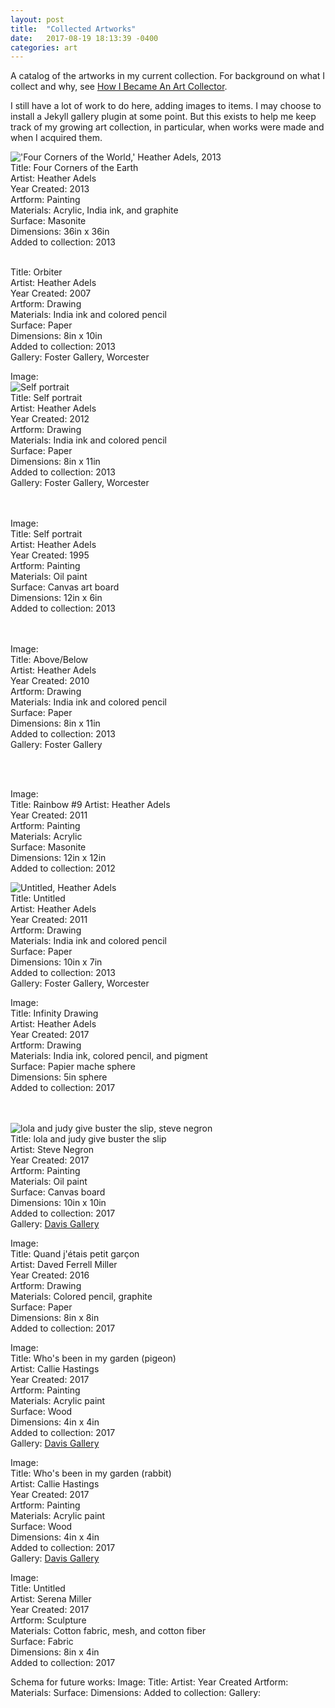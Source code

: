 ```yaml
---
layout: post
title:  "Collected Artworks"
date:   2017-08-19 18:13:39 -0400
categories: art
---
```


A catalog of the artworks in my current collection. For background on what I collect and why, see [How I Became An Art Collector](http://localhost:4000/lisa/art/2017/08/18/art-collector.html).

I still have a lot of work to do here, adding images to items. I may choose to install a Jekyll gallery plugin at some point. But this exists to help me keep track of my growing art collection, in particular, when works were made and when I acquired them.


!['Four Corners of the World,' Heather Adels, 2013](https://u13050632.dl.dropboxusercontent.com/u/13050632/Four-Corners-Of-The-Earth.jpeg)<br>
Title: Four Corners of the Earth<br>
Artist: Heather Adels  <br>
Year Created: 2013<br>
Artform: Painting<br>
Materials: Acrylic, India ink, and graphite<br>
Surface: Masonite<br>
Dimensions: 36in x 36in<br>
Added to collection: 2013<br>
<br>


Title: Orbiter<br>
Artist: Heather Adels<br>
Year Created: 2007<br>
Artform: Drawing<br>
Materials: India ink and colored pencil<br>
Surface: Paper<br>
Dimensions: 8in x 10in<br>
Added to collection: 2013<br>
Gallery: Foster Gallery, Worcester<br>

Image:<br>![Self portrait](https://u13050632.dl.dropboxusercontent.com/u/13050632/IMG_3130.JPG)<br>
Title: Self portrait<br>
Artist: Heather Adels<br>
Year Created: 2012<br>
Artform: Drawing<br>
Materials: India ink and colored pencil<br>
Surface: Paper<br>
Dimensions: 8in x 11in<br>
Added to collection: 2013<br>
Gallery: Foster Gallery, Worcester<br>
<br><br>

Image:<br>
Title: Self portrait<br>
Artist: Heather Adels<br>
Year Created: 1995<br>
Artform: Painting<br>
Materials: Oil paint<br>
Surface: Canvas art board<br>
Dimensions: 12in x 6in<br>
Added to collection: 2013<br>
<br><br>

Image:<br>
Title: Above/Below<br>
Artist: Heather Adels<br>
Year Created: 2010<br>
Artform: Drawing<br>
Materials: India ink and colored pencil<br>
Surface: Paper<br>
Dimensions: 8in x 11in<br>
Added to collection: 2013<br>
Gallery: Foster Gallery<br>

<br><br>

Image:<br>
Title: Rainbow #9
Artist: Heather Adels<br>
Year Created: 2011<br>
Artform: Painting<br>
Materials: Acrylic<br>
Surface: Masonite<br>
Dimensions: 12in x 12in<br>
Added to collection: 2012<br>

![Untitled, Heather Adels](https://u13050632.dl.dropboxusercontent.com/u/13050632/Screen%20Shot%202017-08-19%20at%207.08.29%20PM.png)<br>
Title: Untitled<br>
Artist: Heather Adels<br>
Year Created: 2011<br>
Artform: Drawing<br>
Materials: India ink and colored pencil<br>
Surface: Paper<br>
Dimensions: 10in x 7in<br>
Added to collection: 2013<br>
Gallery: Foster Gallery, Worcester<br>

Image:<br>
Title: Infinity Drawing<br>
Artist: Heather Adels<br>
Year Created: 2017<br>
Artform: Drawing<br>
Materials: India ink, colored pencil, and pigment<br>
Surface: Papier mache sphere<br>
Dimensions: 5in sphere<br>
Added to collection: 2017<br>
<br><br>

![lola and judy give buster the slip, steve negron](https://u13050632.dl.dropboxusercontent.com/u/13050632/lola-and-judy-steve-negron.jpg)<br>
Title: lola and judy give buster the slip<br>
Artist: Steve Negron<br>
Year Created: 2017<br>
Artform: Painting<br>
Materials: Oil paint<br>
Surface: Canvas board<br>
Dimensions: 10in x 10in<br>
Added to collection: 2017<br>
Gallery: [Davis Gallery](https://www.flickr.com/photos/davispublications/sets/72157687541837156)<br>

Image:<br>
Title: Quand j'étais petit garçon<br>
Artist: Daved Ferrell Miller<br>
Year Created: 2016<br>
Artform: Drawing<br>
Materials: Colored pencil, graphite<br>
Surface: Paper<br>
Dimensions: 8in x 8in<br>
Added to collection: 2017<br>

Image:<br>
Title: Who's been in my garden (pigeon)<br>
Artist: Callie Hastings<br>
Year Created: 2017<br>
Artform: Painting<br>
Materials: Acrylic paint<br>
Surface: Wood<br>
Dimensions: 4in x 4in<br>
Added to collection: 2017<br>
Gallery: [Davis Gallery](https://www.flickr.com/photos/davispublications/sets/72157687541837156)<br>

Image:<br>
Title: Who's been in my garden (rabbit)<br>
Artist: Callie Hastings<br>
Year Created: 2017<br>
Artform: Painting<br>
Materials: Acrylic paint<br>
Surface: Wood<br>
Dimensions: 4in x 4in<br>
Added to collection: 2017<br>
Gallery: [Davis Gallery](https://www.flickr.com/photos/davispublications/sets/72157687541837156)<br>

Image:<br>
Title: Untitled<br>
Artist: Serena Miller<br>
Year Created: 2017<br>
Artform: Sculpture<br>
Materials: Cotton fabric, mesh, and cotton fiber<br>
Surface: Fabric<br>
Dimensions: 8in x 4in<br>
Added to collection: 2017<br>


Schema for future works:
Image:
Title:
Artist:
Year Created
Artform:
Materials:
Surface:
Dimensions:
Added to collection:
Gallery:
